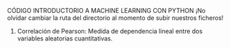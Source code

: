 CÓDIGO INTRODUCTORIO A MACHINE LEARNING CON PYTHON
¡No olvidar cambiar la ruta del directorio al momento de subir nuestros ficheros!

1. Correlación de Pearson: Medida de dependencia lineal entre dos variables aleatorias cuantitativas.
